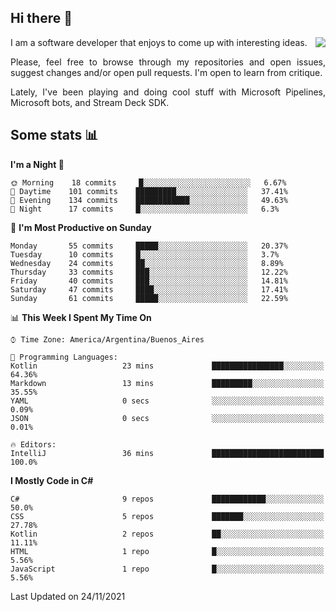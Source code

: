 ## Hi there :slightly_smiling_face:

<img src="https://github-readme-stats.vercel.app/api?username=victorgrycuk&show_icons=true&count_private=true&title_color=F7941E&icon_color=F7941E" align="right">

<p align="justify">
I am a software developer that enjoys to come up with interesting ideas.
<p/>

<p align= "justify">
Please, feel free to browse through my repositories and open issues, suggest changes and/or open pull requests. I'm open to learn from critique.
<p/>

<p align= "justify">
Lately, I've been playing and doing cool stuff with Microsoft Pipelines, Microsoft bots, and Stream Deck SDK.
<p/>

## Some stats :bar_chart:
<!--START_SECTION:waka-->
**I'm a Night 🦉** 

```text
🌞 Morning    18 commits     █░░░░░░░░░░░░░░░░░░░░░░░░   6.67% 
🌆 Daytime    101 commits    █████████░░░░░░░░░░░░░░░░   37.41% 
🌃 Evening    134 commits    ████████████░░░░░░░░░░░░░   49.63% 
🌙 Night      17 commits     █░░░░░░░░░░░░░░░░░░░░░░░░   6.3%

```
📅 **I'm Most Productive on Sunday** 

```text
Monday       55 commits     █████░░░░░░░░░░░░░░░░░░░░   20.37% 
Tuesday      10 commits     █░░░░░░░░░░░░░░░░░░░░░░░░   3.7% 
Wednesday    24 commits     ██░░░░░░░░░░░░░░░░░░░░░░░   8.89% 
Thursday     33 commits     ███░░░░░░░░░░░░░░░░░░░░░░   12.22% 
Friday       40 commits     ███░░░░░░░░░░░░░░░░░░░░░░   14.81% 
Saturday     47 commits     ████░░░░░░░░░░░░░░░░░░░░░   17.41% 
Sunday       61 commits     █████░░░░░░░░░░░░░░░░░░░░   22.59%

```


📊 **This Week I Spent My Time On** 

```text
⌚︎ Time Zone: America/Argentina/Buenos_Aires

💬 Programming Languages: 
Kotlin                   23 mins             ████████████████░░░░░░░░░   64.36% 
Markdown                 13 mins             █████████░░░░░░░░░░░░░░░░   35.55% 
YAML                     0 secs              ░░░░░░░░░░░░░░░░░░░░░░░░░   0.09% 
JSON                     0 secs              ░░░░░░░░░░░░░░░░░░░░░░░░░   0.01%

🔥 Editors: 
IntelliJ                 36 mins             █████████████████████████   100.0%

```

**I Mostly Code in C#** 

```text
C#                       9 repos             ████████████░░░░░░░░░░░░░   50.0% 
CSS                      5 repos             ███████░░░░░░░░░░░░░░░░░░   27.78% 
Kotlin                   2 repos             ██░░░░░░░░░░░░░░░░░░░░░░░   11.11% 
HTML                     1 repo              █░░░░░░░░░░░░░░░░░░░░░░░░   5.56% 
JavaScript               1 repo              █░░░░░░░░░░░░░░░░░░░░░░░░   5.56%

```



 Last Updated on 24/11/2021
<!--END_SECTION:waka-->
